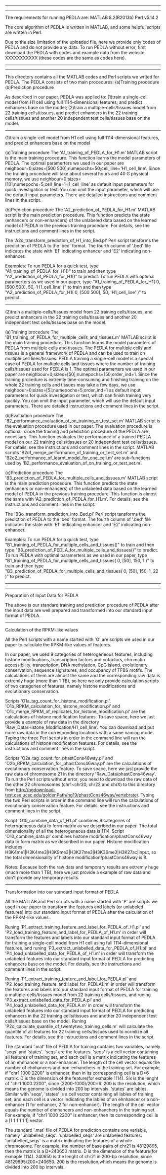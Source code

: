 ------------------------------------------------------------
------------------------------------------------------------
The requirements for running PEDLA are:
MATLAB 8.2(R2013b) 
Perl v5.14.2

The core algorithm of PEDLA is written in MATLAB, and some helpful scripts are written in Perl.

Due to the size limitation of the uploaded file, here we provide only codes of PEDLA and do not provide any data. To run PEDLA without error, first download the PEDLA with codes and example data from the website XXXXXXXXXXX (these codes are the same as codes here).

------------------------------------------------------------
------------------------------------------------------------
This directory contains all the MATLAB codes and Perl scripts we writed for PEDLA.
The PEDLA consists of two main procedures: 
(a)Training procedure
(b)Prediction procedure

As described in our paper, PEDLA was applied to: (1)train a single-cell model from H1 cell using full 1114-dimensional features, and predict enhancers base on the model; (2)train a multiple-cells/tissues model from 22 training cells/tissues, and predict enhancers in the 22 training cells/tissues and another 20 independent test cells/tissues base on the model.

******************************************************
(1)train a single-cell model from H1 cell using full 1114-dimensional features, and predict enhancers base on the model

(a)Training procedure
The 'A1_training_of_PEDLA_for_H1.m' MATLAB script is the main training procedure. This function learns the model parameters of PEDLA. 
The optimal paramerters we used in our paper are neighbour=0;sizes=[500 500];numepochs=50;cell_line='H1_cell_line'. Since the training procedure will take about several hours and 40 G physical memory, we use neighbour=0;sizes=[10];numepochs=5;cell_line='H1_cell_line' as default input parameters for quick investigation or test. You can omit the input parameter, which will use the default input parameters.
There are detailed instructions and comment lines in the script.

(b)Prediction procedure
The 'A2_prediction_of_PEDLA_for_H1.m' MATLAB script is the main prediction procedure. This function predicts the state (enhancers or non-enhancers) of the unlabeled data based on the learned model of PEDLA in the previous training procedure.
For details, see the instructions and comment lines in the script.

The 'A2o_transform_prediction_of_H1_into_Bed.pl' Perl script tansforms the prediction of PEDLA to the 'bed' format. The fourth column of '.bed' file indicates the state with 'E1' indicating enhancer and 'E2' indicating non-enhancer. 

Examples:
To run PEDLA for a quick test, type "A1_training_of_PEDLA_for_H1()" to train and then type "A2_prediction_of_PEDLA_for_H1()" to predict.
To run PEDLA with optimal paramerters as we used in our paper, type "A1_training_of_PEDLA_for_H1( 0, [500 500], 50, 'H1_cell_line' )" to train and then type "A2_prediction_of_PEDLA_for_H1( 0, [500 500], 50, 'H1_cell_line' )" to predict.

******************************************************
(2)train a multiple-cells/tissues model from 22 training cells/tissues, and predict enhancers in the 22 training cells/tissues and another 20 independent test cells/tissues base on the model.

(a)Training procedure
The 'B1_training_of_PEDLA_for_multiple_cells_and_tissues.m' MATLAB script is the main training procedure. This function learns the model parameters of PEDLA from multiple cells and tissues. The PEDLA for multiple cells and tissues is a general framework of PEDLA and can be used to train on multiple cell lines/tissues. PEDLA training a single-cell model is a special case of PEDLA for multiple cells and tissues where the number of training cells/tissues used for PEDLA is 1.
The optimal paramerters we used in our paper are neighbour=0;sizes=[50];numepochs=150;order_ind=1. Since the training procedure is extremly time-consuming and finishing training on the whole 22 training cells and tissues may take a few days, we use neighbour=0;sizes=[5];numepochs=5;order_ind=1 as default input parameters for quick investigation or test, which can finish training very qucikly. You can omit the input parameter, which will use the default input parameters.
There are detailed instructions and comment lines in the script.

(b)Evaluation procedure
The 'B2_performance_evaluation_of_on_training_or_test_set.m' MATLAB script is the evaluation procedure used in our paper. The evaluation procedure is optional, since the training and prediction procedure of the PEDLA are necessary. This function evaluates the performance of a trained PEDLA model on our 22 training cells/tissues or 20 independent test cells/tissues.
For details, see the instructions and comment lines in the script.
MATLAB scripts 'B2o1_merge_performance_of_training_or_test_set.m' and 'B2o2_performance_of_learnt_model_for_one_cell.m' are sub-functions used by 'B2_performance_evaluation_of_on_training_or_test_set.m'.

(c)Prediction procedure
The 'B3_prediction_of_PEDLA_for_multiple_cells_and_tissues.m' MATLAB script is the main prediction procedure. This function predicts the state (enhancers or non-enhancers) of the unlabeled data based on the learned model of PEDLA in the previous training procedure. This function is almost the same with
 'A2_prediction_of_PEDLA_for_H1.m'.
For details, see the instructions and comment lines in the script.

The 'B3o_transform_prediction_into_Bed.pl' Perl script tansforms the prediction of PEDLA to the 'bed' format. The fourth column of '.bed' file indicates the state with 'E1' indicating enhancer and 'E2' indicating non-enhancer. 

Examples:
To run PEDLA for a quick test, type "B1_training_of_PEDLA_for_multiple_cells_and_tissues()" to train and then type "B3_prediction_of_PEDLA_for_multiple_cells_and_tissues()" to predict.
To run PEDLA with optimal paramerters as we used in our paper, type "B1_training_of_PEDLA_for_multiple_cells_and_tissues( 0, [50], 150, 1 )" to train and then type "B3_prediction_of_PEDLA_for_multiple_cells_and_tissues( 0, [50], 150, 1, 22 )" to predict.



------------------------------------------------------------
------------------------------------------------------------
Preparation of Input Data for PEDLA

The above is our standard training and prediction procedure of PEDLA after the input data are well prepared and transformed into our standard input format of PEDLA. 

******************************************************
Calculation of the RPKM-like values

All the Perl scripts with a name started with 'O' are scripts we used in our paper to calculate the RPKM-like values of features. 

In our paper, we used 9 categories of heterogeneous features, including histone modifications, transcription factors and cofactors, chromatin accessibility, transcription, DNA methylation, CpG island, evolutionary conservation, sequence signatures, and occupancy of TFBS motifs. The calculations of them are almost the same and the corresponding raw data is extremly huge (more than 1 TB), so here we only provide calculation scripts of two categories of features, namely histone modifications and evolutionary conservation.

Scripts 'O1a_tag_count_for_histone_modification.pl', 'O1b_RPKM_calculation_for_histone_modification.pl' and 'O1c_merge_RPKM_of_replicates_for_histone_modification.pl' are the calculations of histone modification features. To save space, here we just provide a example of raw data in the directory 'Raw_Data/Histone_Modification/H1_cell_line'. You can download and put more raw data in the corresponding locations with a same naming mode. Typing the three Perl scripts in order in the command line will run the calculations of histone modification features. 
For details, see the instructions and comment lines in the script.

Scripts 'O2a_tag_count_for_phastCons46way.pl' and 'O2b_RPKM_calculation_for_phastCons46way.pl' are the calculations of evolutionary conservation feature. To save space, here we just provide the raw data of chromosome 21 in the directory 'Raw_Data/phastCons46way'. To run the Perl scripts without error, you need to download the raw data of the other 22 chromosomes (chr1~chr20, chr22 and chrX) to this directory from http://hgdownload-test.cse.ucsc.edu/goldenPath/hg19/phastCons46way/vertebrate/. Typing the two Perl scripts in order in the command line will run the calculations of evolutionary conservation feature. 
For details, see the instructions and comment lines in the script.

Script 'O10_combine_data_of_H1.pl' combines 9 categories of heterogeneous data to form matrix as we described in our paper. The total dimensionality of all the heterogeneous data is 1114. 
Script 'O10_combine_data.pl' combines histone modification/phastCons46way data to form matrix as we described in our paper. Histone modification includes H3K4me1|H3K4me3|H3K9me3|H3K27me3|H3K36me3|H3K27ac|input, so the total dimensionality of histone modification/phastCons46way is 8.

Notes:
Because both the raw data and temporary results are extremly huge (much more than 1 TB), here we just provide a example of raw data and don't provide any temporary results.

******************************************************
Transformation into our standard input format of PEDLA

All the MATLAB and Perl scripts with a name started with 'P' are scripts we used in our paper to transform the features and labels (or unlabeled features) into our standard input format of PEDLA after the calculation of the RPKM-like values. 

Runing 'P1_extract_training_feature_and_label_for_PEDLA_of_H1.pl' and 'P2_load_training_feature_and_label_for_PEDLA_of_H1.m' in order will transform the features and labels into our standard input format of PEDLA for training a single-cell model from H1 cell using full 1114-dimensional features, and runing 'P3_extract_unlabelled_data_for_PEDLA_of_H1.pl' and 'P4_load_unlabelled_data_for_PEDLA_of_H1.m' in order will transform the unlabeled features into our standard input format of PEDLA for predicting enhancers base on the model.
For details, see the instructions and comment lines in the script.

Runing 'P1_extract_training_feature_and_label_for_PEDLA.pl' and 'P2_load_training_feature_and_label_for_PEDLA1.m' in order will transform the features and labels into our standard input format of PEDLA for training a multiple-cells/tissues model from 22 training cells/tissues, and runing 'P3_extract_unlabelled_data_for_PEDLA.pl' and 'P4_load_unlabelled_data_for_PEDLA.m' in order will transform the unlabeled features into our standard input format of PEDLA for predicting enhancers in the 22 training cells/tissues and another 20 independent test cells/tissues base on the model.
Runing 'P2o_calculate_quantile_of_twentytwo_training_cells.m' will calculate the quantile of all features for 22 training cells/tissues used to normlize all features.
For details, see the instructions and comment lines in the script.


The standard '.mat' file of PEDLA for training contains two variables, namely 'seqs' and 'states'. 'seqs' are the features. 'seqs' is a cell vector containing all features of training set, and each cell is a matrix indicating the features of an ehnhancer or a non-enhancer. The length of the cell vector equals the number of ehnhancers and non-enhanchers in the training set.  For example, if "chr1 1000 2200" is enhancer, then in its corresponding cell is a D*6 matrix. D is the dimension of the feature(for exmaple 1114). Six is the lenght of "chr1 1000 2200", since (2200-1000)/200=6. 200 is the resolution, which means the genome is divided into 200 bp intervals.
'states' are lables. Similar with 'seqs', 'states' is a cell vector containing all lables of training set, and each cell is a vector indicating the lables of an ehnhancer or a non-enhancer (1 for enhancer, 2 for non-enhancer). The length of the cell vector equals the number of ehnhancers and  non-enhanchers in the training set. For example, if "chr1 1000 2200" is enhancer, then its corresponding cell is a [1 1 1 1 1 1] vector.

The standard '.mat' file of PEDLA for prediction contains one variable, namely 'unlabelled_seqs'.
'unlabelled_seqs' are unlabeled features. 'unlabelled_seqs' is a matrix indicating the features of a whole chromosome. For example, the number of base pairs of chr21 is 48129895, then the matrix is a D*240650 matrix. D is the dimension of the feature(for exmaple 1114). 240650 is the lenght of chr21 in 200-bp resolution, since 48129895/200=240650. 200 is the resolution,which means the genome is divided into 200 bp intervals.





